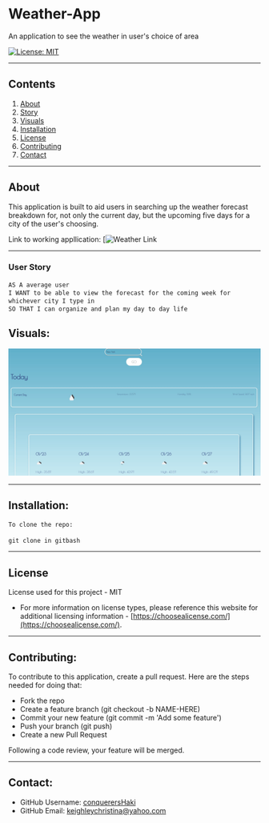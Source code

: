 # Weather-App

An application to see the weather in user's choice of area

[![License: MIT](https://img.shields.io/badge/License-MIT-yellow.svg)](https://opensource.org/licenses/MIT)

---

## Contents

1. [About](#about)
2. [Story](#user-story)
3. [Visuals](#visuals)
4. [Installation](#installation)
5. [License](#license)
6. [Contributing](#contributing)
7. [Contact](#contact)

---

## About

This application is built to aid users in searching up the weather forecast breakdown for, not only the current day, but the upcoming five days for a city of the user's choosing.

Link to working appllication: [![Weather Link](https://conquerershaki.github.io/Weather-App/)

---

### User Story

```
AS A average user
I WANT to be able to view the forecast for the coming week for whichever city I type in
SO THAT I can organize and plan my day to day life
```

## Visuals:

![screenshot 1](./images/weather-app-ss.jpg)

---

## Installation:

```
To clone the repo:

git clone in gitbash
```

---

## License

License used for this project - MIT

- For more information on license types, please reference this website
  for additional licensing information - [https://choosealicense.com/](https://choosealicense.com/).

---

## Contributing:

To contribute to this application, create a pull request.
Here are the steps needed for doing that:

- Fork the repo
- Create a feature branch (git checkout -b NAME-HERE)
- Commit your new feature (git commit -m 'Add some feature')
- Push your branch (git push)
- Create a new Pull Request

Following a code review, your feature will be merged.

---

## Contact:

- GitHub Username: [conquerersHaki](https://github.com/conquerersHaki)
- GitHub Email: keighleychristina@yahoo.com
